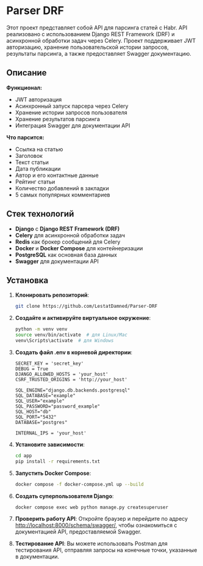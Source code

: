 # Parser DRF

Этот проект представляет собой API для парсинга статей с Habr. 
API реализовано с использованием Django REST Framework (DRF) и асинхронной обработки задач через Celery. 
Проект поддерживает JWT авторизацию, хранение пользовательской истории запросов, результаты парсинга, а также предоставляет Swagger документацию.

## Описание

**Функционал:**
- JWT авторизация
- Асинхронный запуск парсера через Celery
- Хранение истории запросов пользователя
- Хранение результатов парсинга
- Интеграция Swagger для документации API

**Что парсится:**
- Ссылка на статью
- Заголовок
- Текст статьи
- Дата публикации
- Автор и его контактные данные
- Рейтинг статьи
- Количество добавлений в закладки
- 5 самых популярных комментариев

## Стек технологий

- **Django** с **Django REST Framework (DRF)**
- **Celery** для асинхронной обработки задач
- **Redis** как брокер сообщений для Celery
- **Docker** и **Docker Compose** для контейнеризации
- **PostgreSQL** как основная база данных
- **Swagger** для документации API

## Установка
1. **Клонировать репозиторий**:
    ```bash
    git clone https://github.com/LestatDamned/Parser-DRF
    ```

2. **Создайте и активируйте виртуальное окружение**:
    ```bash
    python -m venv venv
    source venv/bin/activate  # для Linux/Mac
    venv\Scripts\activate  # для Windows
    ```

3. **Создать файл .env в корневой директории**: 
    ```
    SECRET_KEY = 'secret_key'
    DEBUG = True
    DJANGO_ALLOWED_HOSTS = 'your_host'
    CSRF_TRUSTED_ORIGINS = 'http://your_host'
    
    SQL_ENGINE="django.db.backends.postgresql"
    SQL_DATABASE="example"
    SQL_USER="example"
    SQL_PASSWORD="password_example"
    SQL_HOST="db"
    SQL_PORT="5432"
    DATABASE="postgres"
    
    INTERNAL_IPS = 'your_host'
    
    ```

4. **Установите зависимости**:
    ```bash
    cd app
    pip install -r requirements.txt
    ```

5. **Запустить Docker Compose**: 
    ```bash
    docker compose -f docker-compose.yml up --build
    ```

6. **Создать суперпользователя Django**:
    ```bash
    docker compose exec web python manage.py createsuperuser
    ```

7. **Проверить работу API**: 
   Откройте браузер и перейдите по адресу [http://localhost:8000/schema/swagger/](http://localhost:8000/schema/swagger/), чтобы ознакомиться с документацией API, предоставляемой Swagger.

8. **Тестирование API**:
   Вы можете использовать Postman для тестирования API, отправляя запросы на конечные точки, указанные в документации.
